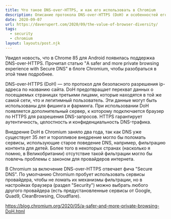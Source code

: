 ```yaml
---
title: Что такое DNS-over-HTTPS, и как его использовать в Chromium
description: Описание протокола DNS-over-HTTPS (DoH) и особенностей его работы в Chromium
date: 2020-09-07
url: https://daverupert.com/2020/09/the-value-of-browser-diversity/
tags:
  - security
  - chromium 
layout: layouts/post.njk
---
```

Увидел новость, что в Chrome 85 для Android появилась поддержка DNS-over-HTTPS. Прочитал статью "A safer and more private browsing experience with Secure DNS" в блоге Chromium, чтобы разобраться в этой теме подробнее.

DNS-over-HTTPS (DoH) — это протокол для безопасного разрешения ip-адреса по названию сайта. DoH предотвращает перехват данных о посещаемых страницах третьими лицами, которые находятся в той же самой сети, что и легитимный пользователь. Эти данные могут быть использованы для фишинга и фарминга. При использовании DoH появляется дополнительный сервер, к которому подключается браузер по HTTPS для разрешения DNS-запросов. HTTPS гарантирует аутентичность, целостность и конфиденциальность DNS-трафика. 

Внедрение DoH в Chromium заняло два года, так как DNS уже существует 35 лет и торопливое внедрение могло бы поломать сервисы, использующие старое поведение DNS, например, фильтрацию контента для детей. Более того в некоторых странах (насколько я помню, в Великобритании) отсутствие такой фильтрации могло бы повлечь проблемы с законом для провайдеров интернета.

В Chromium за включение DNS-over-HTTPS отвечает фича "Secure DNS". По умолчанию Chromium пробует использовать сервисы провайдера, чтобы не ломать их механизмы фильтрации, но в настройках браузера (раздел "Security") можно выбрать любого другого провайдера (есть предустановленные сервисы от Google, Quad9, CleanBrowsing, Cloudflare).

https://blog.chromium.org/2020/05/a-safer-and-more-private-browsing-DoH.html
